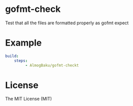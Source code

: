 # gofmt-check

Test that all the files are formatted properly as gofmt expect

# Example

```yaml
build:
    steps:
         - AlmogBaku/gofmt-checkt
```

# License

The MIT License (MIT)
